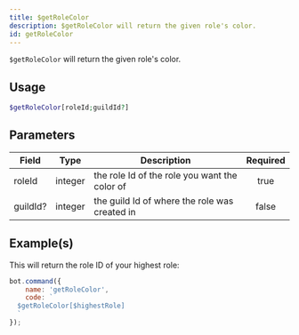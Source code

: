 ```yaml
---
title: $getRoleColor
description: $getRoleColor will return the given role's color.
id: getRoleColor
---
```


`$getRoleColor` will return the given role's color.

## Usage

```php
$getRoleColor[roleId;guildId?]
```

## Parameters

| Field    | Type    | Description                                   | Required |
|----------|---------|-----------------------------------------------|:--------:|
| roleId   | integer | the role Id of the role you want the color of |   true   |
| guildId? | integer | the guild Id of where the role was created in |  false   |

## Example(s)

This will return the role ID of your highest role:

```javascript
bot.command({
    name: 'getRoleColor',
    code: `
  $getRoleColor[$highestRole]
  `
});
```